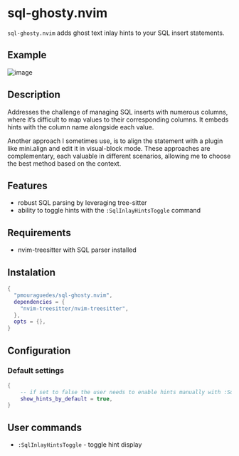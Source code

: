 # sql-ghosty.nvim

`sql-ghosty.nvim` adds ghost text inlay hints to your SQL insert statements. 

## Example

![image](https://github.com/user-attachments/assets/b826a9df-1a4b-406e-a9c0-9abec91aa93f)

## Description

Addresses the challenge of managing SQL inserts with numerous columns, where it’s difficult to map values to their corresponding columns. 
It embeds hints with the column name alongside each value.

Another approach I sometimes use, is to align the statement with a plugin like mini.align and edit it in visual-block mode. 
These approaches are complementary, each valuable in different scenarios, allowing me to choose the best method based on the context.

## Features

- robust SQL parsing by leveraging tree-sitter
- ability to toggle hints with the `:SqlInlayHintsToggle` command

## Requirements

- nvim-treesitter with SQL parser installed

## Instalation
```lua
{
  "pmouraguedes/sql-ghosty.nvim",
  dependencies = {
    "nvim-treesitter/nvim-treesitter",
  },
  opts = {},
}
```    

## Configuration

### Default settings

```lua
{
    -- if set to false the user needs to enable hints manually with :SqlInlayHintsToggle
    show_hints_by_default = true,
}
```

## User commands

- `:SqlInlayHintsToggle` - toggle hint display

